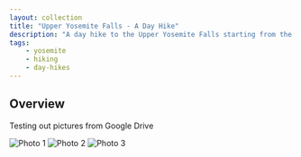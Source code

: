 ```yaml
---
layout: collection
title: "Upper Yosemite Falls - A Day Hike"
description: "A day hike to the Upper Yosemite Falls starting from the Yosemite valley"
tags: 
    - yosemite
    - hiking
    - day-hikes
---
```

## Overview

Testing out pictures from Google Drive

<div class="gallery">
  <img src="https://photos.app.goo.gl/xfGvPmLr4YiXEVKq8" alt="Photo 1">
  <img src="https://photos.app.goo.gl/FCKJWr2nec6imFZF9" alt="Photo 2">
  <img src="https://photos.app.goo.gl/nBrAzWCb4PPQvDwL6" alt="Photo 3">
</div>
